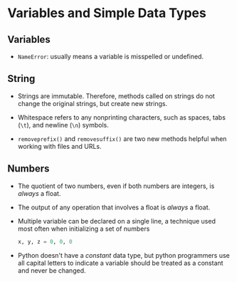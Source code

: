 # Variables and Simple Data Types

## Variables

- `NameError`: usually means a variable is misspelled or undefined.

## String

- Strings are immutable. Therefore, methods called on strings do not change the original strings, but create new strings.

- Whitespace refers to any nonprinting characters, such as
  spaces, tabs (`\t`), and newline (`\n`) symbols.

- `removeprefix()` and `removesuffix()` are two new methods helpful when working with files and URLs.

## Numbers

- The quotient of two numbers, even if both numbers are integers, is _always_ a float.

- The output of any operation that involves a float is _always_ a float.

- Multiple variable can be declared on a single line, a technique used most often when initializing a set of numbers

  ```python
  x, y, z = 0, 0, 0
  ```

- Python doesn't have a _constant_ data type, but python programmers use all capital letters to indicate a variable should be treated as a constant and never be changed.
